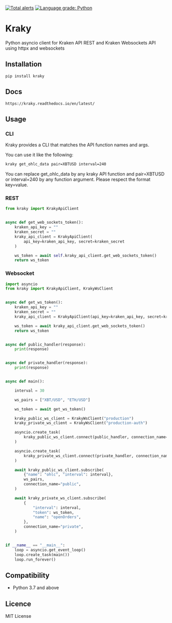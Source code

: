 [![Total alerts](https://img.shields.io/lgtm/alerts/g/Atem18/kraky.svg?logo=lgtm&logoWidth=18)](https://lgtm.com/projects/g/Atem18/kraky/alerts/)
[![Language grade: Python](https://img.shields.io/lgtm/grade/python/g/Atem18/kraky.svg?logo=lgtm&logoWidth=18)](https://lgtm.com/projects/g/Atem18/kraky/context:python)

# Kraky
Python asyncio client for Kraken API REST and Kraken Websockets API using httpx and websockets

## Installation 
    pip install kraky

## Docs

    https://kraky.readthedocs.io/en/latest/

## Usage

### CLI

Kraky provides a CLI that matches the API function names and args.

You can use it like the following:

```bash
kraky get_ohlc_data pair=XBTUSD interval=240
```

You can replace get_ohlc_data by any kraky API function and pair=XBTUSD or interval=240 by any function argument.
Please respect the format key=value.

### REST
```python
from kraky import KrakyApiClient


async def get_web_sockets_token():
    kraken_api_key = ""
    kraken_secret = ""
    kraky_api_client = KrakyApiClient(
        api_key=kraken_api_key, secret=kraken_secret
    )

    ws_token = await self.kraky_api_client.get_web_sockets_token()
    return ws_token
```

### Websocket

```python
import asyncio
from kraky import KrakyApiClient, KrakyWsClient


async def get_ws_token():
    kraken_api_key = ""
    kraken_secret = ""
    kraky_api_client = KrakyApiClient(api_key=kraken_api_key, secret=kraken_secret)

    ws_token = await kraky_api_client.get_web_sockets_token()
    return ws_token


async def public_handler(response):
    print(response)


async def private_handler(response):
    print(response)


async def main():

    interval = 30

    ws_pairs = ["XBT/USD", "ETH/USD"]

    ws_token = await get_ws_token()

    kraky_public_ws_client = KrakyWsClient("production")
    kraky_private_ws_client = KrakyWsClient("production-auth")

    asyncio.create_task(
        kraky_public_ws_client.connect(public_handler, connection_name="public")
    )

    asyncio.create_task(
        kraky_private_ws_client.connect(private_handler, connection_name="private")
    )

    await kraky_public_ws_client.subscribe(
        {"name": "ohlc", "interval": interval},
        ws_pairs,
        connection_name="public",
    )

    await kraky_private_ws_client.subscribe(
        {
            "interval": interval,
            "token": ws_token,
            "name": "openOrders",
        },
        connection_name="private",
    )


if __name__ == "__main__":
    loop = asyncio.get_event_loop()
    loop.create_task(main())
    loop.run_forever()

```

## Compatibility

- Python 3.7 and above

## Licence

MIT License
